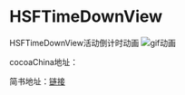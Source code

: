 # HSFTimeDownView
HSFTimeDownView活动倒计时动画
![gif动画](https://github.com/HSFAqi/HSFTimeDownView/blob/master/2018-07-16%2014_30_38.gif)

cocoaChina地址：

简书地址：[链接](https://www.jianshu.com/p/04a07ba8aa92)
